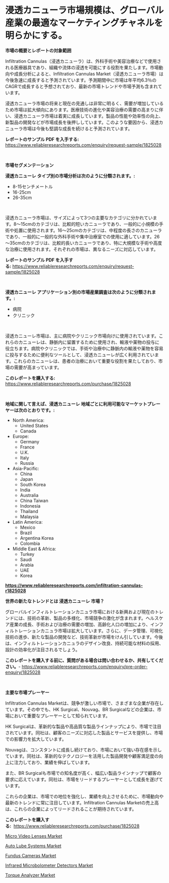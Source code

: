 <p><h1>浸透カニューラ市場規模は、グローバル産業の最適なマーケティングチャネルを明らかにする。</h1></p><p><strong>市場の概要とレポートの対象範囲</strong></p>
<p><p>Infiltration Cannulas（浸透カニューラ）は、外科手術や美容治療などで使用される医療器具であり、組織や流体の浸透を可能にする役割を果たします。市場動向や成長分析によると、Infiltration Cannulas Market（浸透カニューラ市場）は今後急速に成長すると予測されています。予測期間中に市場は年平均6.3％のCAGRで成長すると予想されており、最新の市場トレンドや市場予測も含まれています。</p><p>浸透カニューラ市場の将来と現在の見通しは非常に明るく、需要が増加しているため市場は拡大傾向にあります。医療技術の進化や美容治療の需要の高まりに伴い、浸透カニューラ市場は着実に成長しています。製品の性能や効率性の向上、新製品の開発などが市場成長を後押ししています。このような要因から、浸透カニューラ市場は今後も堅調な成長を続けると予測されています。</p></p>
<p><strong>レポートのサンプル PDF を入手する:</strong> <a href="https://www.reliableresearchreports.com/enquiry/request-sample/1825028">https://www.reliableresearchreports.com/enquiry/request-sample/1825028</a></p>
<p>&nbsp;</p>
<p><strong>市場セグメンテーション</strong></p>
<p><strong>浸透カニューレ タイプ別の市場分析は次のように分類されます。:</strong></p>
<p><ul><li>8-15センチメートル</li><li>16-25cm</li><li>26-35cm</li></ul></p>
<p>&nbsp;</p>
<p><p>浸透カニューラ市場は、サイズによって3つの主要なカテゴリに分かれています。8～15cmのカテゴリは、比較的短いカニューラであり、一般的に小規模の手術や処置に使用されます。16～25cmのカテゴリは、中程度の長さのカニューラであり、一般的に一般的な外科手術や集中治療室での使用に適しています。26～35cmのカテゴリは、比較的長いカニューラであり、特に大規模な手術や高度な治療に使用されます。それぞれの市場は、異なるニーズに対応しています。</p></p>
<p><strong>レポートのサンプル PDF を入手する:</strong>&nbsp;<a href="https://www.reliableresearchreports.com/enquiry/request-sample/1825028">https://www.reliableresearchreports.com/enquiry/request-sample/1825028</a></p>
<p>&nbsp;</p>
<p><strong> 浸透カニューレ アプリケーション別の市場産業調査は次のように分類されます。:</strong></p>
<p><ul><li>病院</li><li>クリニック</li></ul></p>
<p>&nbsp;</p>
<p><p>浸透カニューレ市場は、主に病院やクリニック市場向けに使用されています。これらのカニューレは、静脈内に留置するために使用され、輸液や薬物の投与に役立ちます。病院やクリニックでは、手術や治療中に静脈内の輸液や薬物を容易に投与するために便利なツールとして、浸透カニューレが広く利用されています。これらのカニューレは、患者の治療において重要な役割を果たしており、市場の需要が高まっています。</p></p>
<p><strong>このレポートを購入する:</strong>&nbsp; <a href="https://www.reliableresearchreports.com/purchase/1825028">https://www.reliableresearchreports.com/purchase/1825028</a></p>
<p>&nbsp;</p>
<p><strong>地域に関して言えば、浸透カニューレ 地域ごとに利用可能なマーケットプレーヤーは次のとおりです。:</strong></p>
<p><ul>
    <li>
        North America:
        <ul>
            <li>United States</li>
            <li>Canada</li>
        </ul>
    </li>
    <li>
        Europe:
        <ul>
            <li>Germany</li>
            <li>France</li>
            <li>U.K.</li>
            <li>Italy</li>
            <li>Russia</li>
        </ul>
    </li>
    <li>
        Asia-Pacific:
        <ul>
            <li>China</li>
            <li>Japan</li>
            <li>South Korea</li>
            <li>India</li>
            <li>Australia</li>
            <li>China Taiwan</li>
            <li>Indonesia</li>
            <li>Thailand</li>
            <li>Malaysia</li>
        </ul>
    </li>
    <li>
        Latin America:
        <ul>
            <li>Mexico</li>
            <li>Brazil</li>
            <li>Argentina Korea</li>
            <li>Colombia</li>
        </ul>
    </li>
    <li>
        Middle East & Africa:
        <ul>
            <li>Turkey</li>
            <li>Saudi</li>
            <li>Arabia</li>
            <li>UAE</li>
            <li>Korea</li>
        </ul>
    </li>
    </ul></p>
<p><strong><a href="https://www.reliableresearchreports.com/infiltration-cannulas-r1825028">https://www.reliableresearchreports.com/infiltration-cannulas-r1825028</a></strong>&nbsp;</p>
<p><strong>世界の新たなトレンドとは 浸透カニューレ 市場？</strong></p>
<p><p>グローバルインフィルトレーションカニュラ市場における新興および現在のトレンドには、技術の革新、製品の多様化、市場競争の激化が含まれます。ヘルスケア産業の成長、手術および治療の需要の増加、高齢化人口の増加により、インフィルトレーションカニュラ市場は拡大しています。さらに、データ管理、可視化技術の進歩、新たな製品の開発など、技術革新が市場をけん引しています。今後は、インフィルトレーションカニュラのデザイン改良、持続可能な材料の採用、設計の効率化が注目されるでしょう。</p></p>
<p><strong>このレポートを購入する前に、質問がある場合は問い合わせるか、共有してください。</strong>- <a href="https://www.reliableresearchreports.com/enquiry/pre-order-enquiry/1825028">https://www.reliableresearchreports.com/enquiry/pre-order-enquiry/1825028</a></p>
<p>&nbsp;</p>
<p><strong>主要な市場プレーヤー</strong></p>
<p><p>Infiltration Cannulas Marketは、競争が激しい市場で、さまざまな企業が存在しています。その中でも、HK Surgical、Nouvag、BR Surgicalなどの企業は、市場において重要なプレーヤーとして知られています。</p><p>HK Surgicalは、革新的な製品や高品質な製品ラインナップにより、市場で注目されています。同社は、顧客のニーズに対応した製品とサービスを提供し、市場での影響力を拡大しています。</p><p>Nouvagは、コンスタントに成長し続けており、市場において強い存在感を示しています。同社は、革新的なテクノロジーを活用した製品開発や顧客満足度の向上に注力しており、業績を伸ばしています。</p><p>また、BR Surgicalも市場での知名度が高く、幅広い製品ラインナップで顧客の要求に応えています。同社は、市場をリードするプレーヤーとして成長を遂げています。</p><p>これらの企業は、市場での地位を強化し、業績を向上させるために、市場動向や最新のトレンドに常に注目しています。Infiltration Cannulas Marketの売上高は、これらの企業によってリードされることが期待されています。</p></p>
<p><strong>このレポートを購入する:</strong>&nbsp;&nbsp;<a href="https://www.reliableresearchreports.com/purchase/1825028">https://www.reliableresearchreports.com/purchase/1825028</a></p>
<p><p><a href="https://www.linkedin.com/pulse/micro-video-lenses-market-trends-forecast-competitive-analysis-jb5ke?trackingId=BmLMb3wVr49e8riFyPuCtg%3D%3D">Micro Video Lenses Market</a></p><p><a href="https://view.publitas.com/reportprime-1/auto-lube-systems-market-insight-market-trends-growth-forecasted-from-2024-to-2031/">Auto Lube Systems Market</a></p><p><a href="https://sore-arch-6db.notion.site/Fundus-Cameras-Market-Focuses-on-Market-Share-Size-and-Projected-Forecast-Till-2031-a41a948c90ec477f86aecd3a6c18c5ff">Fundus Cameras Market</a></p><p><a href="https://www.linkedin.com/pulse/infrared-microbolometer-detectors-market-competitive-analysis-tpoue?trackingId=1Cg2KyI%2Bx%2BJrl1DlvxO3vA%3D%3D">Infrared Microbolometer Detectors Market</a></p><p><a href="https://github.com/Chiragrp22/Market-Research-Report-List-4/blob/main/torque-analyzer-market.md">Torque Analyzer Market</a></p></p>